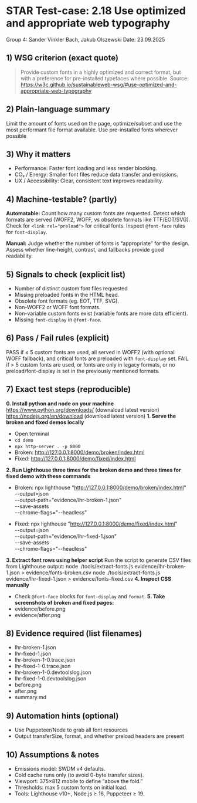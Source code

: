 # STAR Test-case: 2.18 Use optimized and appropriate web typography
Group 4: Sander Vinkler Bach, Jakub Olszewski
Date: 23.09.2025
## 1) WSG criterion (exact quote)
> Provide custom fonts in a highly optimized and correct format, but with a preference for pre-installed typefaces where possible.
Source: https://w3c.github.io/sustainableweb-wsg/#use-optimized-and-appropriate-web-typography
## 2) Plain-language summary
Limit the amount of fonts used on the page, optimize/subset and use the most performant file format available. Use pre-installed fonts wherever possible
## 3) Why it matters
- Performance: Faster font loading and less render blocking.
- CO₂ / Energy: Smaller font files reduce data transfer and emissions.
- UX / Accessibility: Clear, consistent text improves readability.
## 4) Machine-testable? (partly)
**Automatable:**
Count how many custom fonts are requested.
Detect which formats are served (WOFF2, WOFF, vs obsolete formats like TTF/EOT/SVG).
Check for `<link rel="preload">` for critical fonts.
Inspect `@font-face` rules for `font-display`.

**Manual:**
Judge whether the number of fonts is “appropriate” for the design.
Assess whether line-height, contrast, and fallbacks provide good readability.
## 5) Signals to check (explicit list)
- Number of distinct custom font files requested
- Missing preloaded fonts in the HTML head.
- Obsolete font formats (eg. EOT, TTF, SVG).
- Non-WOFF2 or WOFF font formats.
- Non-variable custom fonts exist (variable fonts are more data efficient).
- Missing `font-display` in `@font-face`.
## 6) Pass / Fail rules (explicit)
PASS if ≤ 5 custom fonts are used, all served in WOFF2 (with optional WOFF fallback), and critical fonts are preloaded with `font-display` set.
FAIL if > 5 custom fonts are used, or fonts are only in legacy formats, or no preload/font-display is set in the previously mentioned formats.
## 7) Exact test steps (reproducible)
**0. Install python and node on your machine**
https://www.python.org/downloads/ (downaload latest version)
https://nodejs.org/en/download (download latest version)
**1. Serve the broken and fixed demos locally**
- Open terminal
- `cd demo`
- `npx http-server . -p 8000`
- Broken: http://127.0.0.1:8000/demo/broken/index.html
- Fixed:  http://127.0.0.1:8000/demo/fixed/index.html

**2. Run Lighthouse three times for the broken demo and three times for fixed demo with these commands**
- Broken:
  npx lighthouse "http://127.0.0.1:8000/demo/broken/index.html" \
    --output=json \
    --output-path="evidence/lhr-broken-1.json" \
    --save-assets \
    --chrome-flags="--headless"

- Fixed: 
    npx lighthouse "http://127.0.0.1:8000/demo/fixed/index.html" \
    --output=json \
    --output-path="evidence/lhr-fixed-1.json" \
    --save-assets \
    --chrome-flags="--headless"

**3. Extract font rows using helper script**
Run the script to generate CSV files from Lighthouse output:
node ./tools/extract-fonts.js evidence/lhr-broken-1.json > evidence/fonts-broken.csv
node ./tools/extract-fonts.js evidence/lhr-fixed-1.json > evidence/fonts-fixed.csv
**4. Inspect CSS manually**
- Check `@font-face` blocks for `font-display` and `format`.
**5. Take screenshots of broken and fixed pages:**
- evidence/before.png
- evidence/after.png
## 8) Evidence required (list filenames)
- lhr-broken-1.json
- lhr-fixed-1.json
- lhr-broken-1-0.trace.json
- lhr-fixed-1-0.trace.json
- lhr-broken-1-0.devtoolslog.json
- lhr-fixed-1-0.devtoolslog.json
- before.png
- after.png
- summary.md
## 9) Automation hints (optional)   
- Use Puppeteer/Node to grab all font resources
- Output transferSize, format, and whether preload headers are present
## 10) Assumptions & notes
- Emissions model: SWDM v4 defaults.
- Cold cache runs only (to avoid 0-byte transfer sizes).
- Viewport: 375×812 mobile to define “above the fold.”
- Thresholds: max 5 custom fonts on initial load.
- Tools: Lighthouse v10+, Node.js ≥ 16, Puppeteer ≥ 19.